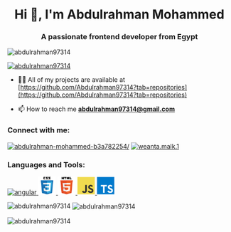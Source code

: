 <h1 align="center">Hi 👋, I'm Abdulrahman Mohammed</h1>
<h3 align="center">A passionate frontend developer from Egypt</h3>

<p align="left"> <img src="https://komarev.com/ghpvc/?username=abdulrahman97314&label=Profile%20views&color=0e75b6&style=flat" alt="abdulrahman97314" /> </p>

<p align="left"> <a href="https://github.com/ryo-ma/github-profile-trophy"><img src="https://github-profile-trophy.vercel.app/?username=abdulrahman97314" alt="abdulrahman97314" /></a> </p>

- 👨‍💻 All of my projects are available at [https://github.com/Abdulrahman97314?tab=repositories](https://github.com/Abdulrahman97314?tab=repositories)

- 📫 How to reach me **abdulrahman97314@gmail.com**

<h3 align="left">Connect with me:</h3>
<p align="left">
<a href="https://www.linkedin.com/in/abdulrahman-mohammed-am/" target="blank"><img align="center" src="https://raw.githubusercontent.com/rahuldkjain/github-profile-readme-generator/master/src/images/icons/Social/linked-in-alt.svg" alt="abdulrahman-mohammed-b3a782254/" height="30" width="40" /></a>
<a href="https://fb.com/weanta.malk.1" target="blank"><img align="center" src="https://raw.githubusercontent.com/rahuldkjain/github-profile-readme-generator/master/src/images/icons/Social/facebook.svg" alt="weanta.malk.1" height="30" width="40" /></a>
</p>

<h3 align="left">Languages and Tools:</h3>
<p align="left"> <a href="https://angular.io" target="_blank" rel="noreferrer"> <img src="https://angular.io/assets/images/logos/angular/angular.svg" alt="angular" width="40" height="40"/> </a> <a href="https://www.w3schools.com/css/" target="_blank" rel="noreferrer"> <img src="https://raw.githubusercontent.com/devicons/devicon/master/icons/css3/css3-original-wordmark.svg" alt="css3" width="40" height="40"/> </a> <a href="https://www.w3.org/html/" target="_blank" rel="noreferrer"> <img src="https://raw.githubusercontent.com/devicons/devicon/master/icons/html5/html5-original-wordmark.svg" alt="html5" width="40" height="40"/> </a> <a href="https://developer.mozilla.org/en-US/docs/Web/JavaScript" target="_blank" rel="noreferrer"> <img src="https://raw.githubusercontent.com/devicons/devicon/master/icons/javascript/javascript-original.svg" alt="javascript" width="40" height="40"/> </a> <a href="https://www.typescriptlang.org/" target="_blank" rel="noreferrer"> <img src="https://raw.githubusercontent.com/devicons/devicon/master/icons/typescript/typescript-original.svg" alt="typescript" width="40" height="40"/> </a> </p>

<p><img align="left" src="https://github-readme-stats.vercel.app/api/top-langs?username=abdulrahman97314&show_icons=true&locale=en&layout=compact" alt="abdulrahman97314" /></p>

<p>&nbsp;<img align="center" src="https://github-readme-stats.vercel.app/api?username=abdulrahman97314&show_icons=true&locale=en" alt="abdulrahman97314" /></p>

<p><img align="center" src="https://github-readme-streak-stats.herokuapp.com/?user=abdulrahman97314&" alt="abdulrahman97314" /></p>

